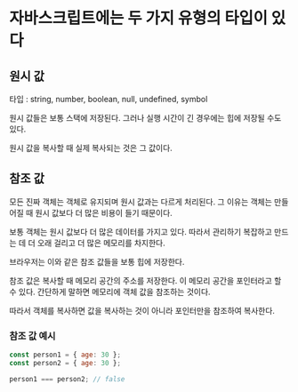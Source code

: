 # 자바스크립트에는 두 가지 유형의 타입이 있다

## 원시 값

타입 : string, number, boolean, null, undefined, symbol

원시 값들은 보통 스택에 저장된다. 그러나 실행 시간이 긴 경우에는 힙에 저장될 수도 있다.

원시 값을 복사할 때 실제 복사되는 것은 그 값이다.

## 참조 값

모든 진짜 객체는 객체로 유지되며 원시 값과는 다르게 처리된다. 그 이유는 객체는 만들어질 때 원시 값보다 더 많은 비용이 들기 때문이다.

보통 객체는 원시 값보다 더 많은 데이터를 가지고 있다. 따라서 관리하기 복잡하고 만드는 데 더 오래 걸리고 더 많은 메모리를 차지한다.

브라우저는 이와 같은 참조 값들을 보통 힙에 저장한다.

참조 값은 복사할 때 메모리 공간의 주소를 저장한다. 이 메모리 공간을 포인터라고 할 수 있다. 간단하게 말하면 메모리에 객체 값을 참조하는 것이다.

따라서 객체를 복사하면 값을 복사하는 것이 아니라 포인터만을 참조하여 복사한다.

### 참조 값 예시

```js
const person1 = { age: 30 };
const person2 = { age: 30 };

person1 === person2; // false
```
